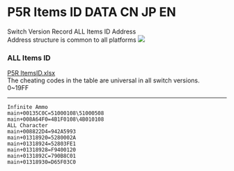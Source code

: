 # P5R Items ID DATA CN JP EN

Switch Version Record ALL Items ID Address<br>
Address structure is common to all platforms
<img src="https://store-jp.nintendo.com/dw/image/v2/BFGJ_PRD/on/demandware.static/-/Sites-all-master-catalog/ja_JP/dw8f15100d/products/D70010000042356/heroBanner/206a3b6840d9f5a709db879bdf003de07b184b8065473a0447eb2ed3b350fee7.jpg"/>

### ALL Items ID
[P5R ItemsID.xlsx](https://github.com/Ruimusume/P5R/raw/main/P5R%20ItemsID.xlsx)<br>
The cheating codes in the table are universal in all switch versions.<br>
0~19FF<br>

<hr>

```
Infinite Ammo
main+00135C0C=51000108\51000508
main+008A64F0=4B1F0108\4B010108
ALL Character
main+008822D4=942A5993
main+01318920=5280002A
main+01318924=52803FE1
main+01318928=F9400120
main+0131892C=790B8C01
main+01318930=D65F03C0
```
